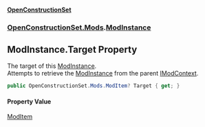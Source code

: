#### [OpenConstructionSet](index.md 'index')
### [OpenConstructionSet.Mods](index.md#OpenConstructionSet_Mods 'OpenConstructionSet.Mods').[ModInstance](JIzdqVYB5Fwi0oO9xcHLVw.md 'OpenConstructionSet.Mods.ModInstance')
## ModInstance.Target Property
The target of this [ModInstance](JIzdqVYB5Fwi0oO9xcHLVw.md 'OpenConstructionSet.Mods.ModInstance').  
Attempts to retrieve the [ModInstance](JIzdqVYB5Fwi0oO9xcHLVw.md 'OpenConstructionSet.Mods.ModInstance') from the parent [IModContext](V6ll8xRvyNbd6Fd1yGQMHQ.md 'OpenConstructionSet.Mods.Context.IModContext').  
```csharp
public OpenConstructionSet.Mods.ModItem? Target { get; }
```
#### Property Value
[ModItem](RZThR5Y52fbBYJ8EaGN2IQ.md 'OpenConstructionSet.Mods.ModItem')
